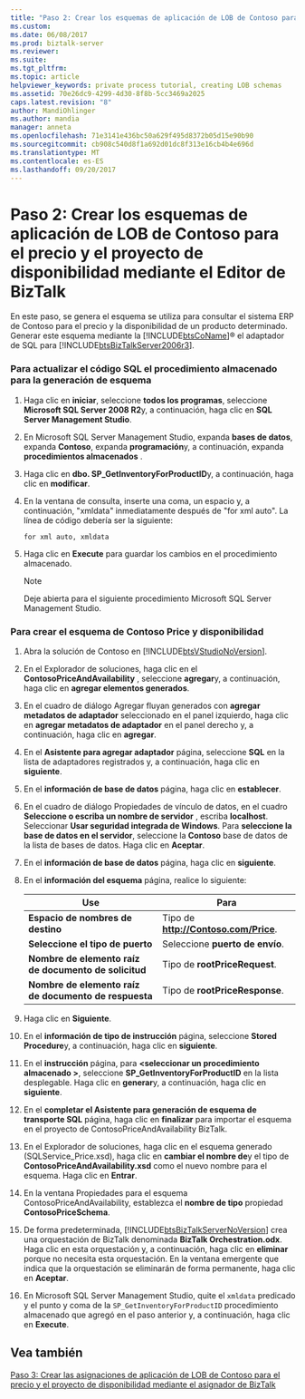 ```yaml
---
title: "Paso 2: Crear los esquemas de aplicación de LOB de Contoso para el precio y disponibilidad del proyecto mediante el Editor de BizTalk | Documentos de Microsoft"
ms.custom: 
ms.date: 06/08/2017
ms.prod: biztalk-server
ms.reviewer: 
ms.suite: 
ms.tgt_pltfrm: 
ms.topic: article
helpviewer_keywords: private process tutorial, creating LOB schemas
ms.assetid: 70e26dc9-4299-4d30-8f8b-5cc3469a2025
caps.latest.revision: "8"
author: MandiOhlinger
ms.author: mandia
manager: anneta
ms.openlocfilehash: 71e3141e436bc50a629f495d8372b05d15e90b90
ms.sourcegitcommit: cb908c540d8f1a692d01dc8f313e16cb4b4e696d
ms.translationtype: MT
ms.contentlocale: es-ES
ms.lasthandoff: 09/20/2017
---
```

# <a name="step-2-creating-the-contoso-lob-application-schemas-for-the-price-and-availability-project-using-biztalk-editor"></a>Paso 2: Crear los esquemas de aplicación de LOB de Contoso para el precio y el proyecto de disponibilidad mediante el Editor de BizTalk
En este paso, se genera el esquema se utiliza para consultar el sistema ERP de Contoso para el precio y la disponibilidad de un producto determinado. Generar este esquema mediante la [!INCLUDE[btsCoName](../../includes/btsconame-md.md)]® el adaptador de SQL para [!INCLUDE[btsBizTalkServer2006r3](../../includes/btsbiztalkserver2006r3-md.md)].  
  
### <a name="to-update-the-sql-stored-procedure-for-schema-generation"></a>Para actualizar el código SQL el procedimiento almacenado para la generación de esquema  
  
1.  Haga clic en **iniciar**, seleccione **todos los programas**, seleccione **Microsoft SQL Server 2008 R2**y, a continuación, haga clic en **SQL Server Management Studio**.  
  
2.  En Microsoft SQL Server Management Studio, expanda **bases de datos**, expanda **Contoso**, expanda **programación**y, a continuación, expanda **procedimientos almacenados** .  
  
3.  Haga clic en **dbo. SP_GetInventoryForProductID**y, a continuación, haga clic en **modificar**.  
  
4.  En la ventana de consulta, inserte una coma, un espacio y, a continuación, "xmldata" inmediatamente después de "for xml auto". La línea de código debería ser la siguiente:  
  
    ```  
    for xml auto, xmldata  
    ```  
  
5.  Haga clic en **Execute** para guardar los cambios en el procedimiento almacenado.  
  
    > [!NOTE]
    >  Deje abierta para el siguiente procedimiento Microsoft SQL Server Management Studio.  
  
### <a name="to-create-the-contoso-price-and-availability-schema"></a>Para crear el esquema de Contoso Price y disponibilidad  
  
1.  Abra la solución de Contoso en [!INCLUDE[btsVStudioNoVersion](../../includes/btsvstudionoversion-md.md)].  
  
2.  En el Explorador de soluciones, haga clic en el **ContosoPriceAndAvailability** , seleccione **agregar**y, a continuación, haga clic en **agregar elementos generados**.  
  
3.  En el cuadro de diálogo Agregar fluyan generados con **agregar metadatos de adaptador** seleccionado en el panel izquierdo, haga clic en **agregar metadatos de adaptador** en el panel derecho y, a continuación, haga clic en **agregar**.  
  
4.  En el **Asistente para agregar adaptador** página, seleccione **SQL** en la lista de adaptadores registrados y, a continuación, haga clic en **siguiente**.  
  
5.  En el **información de base de datos** página, haga clic en **establecer**.  
  
6.  En el cuadro de diálogo Propiedades de vínculo de datos, en el cuadro **Seleccione o escriba un nombre de servidor** , escriba **localhost**. Seleccionar **Usar seguridad integrada de Windows**. Para **seleccione la base de datos en el servidor**, seleccione la **Contoso** base de datos de la lista de bases de datos. Haga clic en **Aceptar**.  
  
7.  En el **información de base de datos** página, haga clic en **siguiente**.  
  
8.  En el **información del esquema** página, realice lo siguiente:  
  
    |Use|Para|  
    |--------------|----------------|  
    |**Espacio de nombres de destino**|Tipo de **http://Contoso.com/Price**.|  
    |**Seleccione el tipo de puerto**|Seleccione **puerto de envío**.|  
    |**Nombre de elemento raíz de documento de solicitud**|Tipo de **rootPriceRequest**.|  
    |**Nombre de elemento raíz de documento de respuesta**|Tipo de **rootPriceResponse**.|  
  
9. Haga clic en **Siguiente**.  
  
10. En el **información de tipo de instrucción** página, seleccione **Stored Procedure**y, a continuación, haga clic en **siguiente**.  
  
11. En el **instrucción** página, para  **\<seleccionar un procedimiento almacenado >**, seleccione **SP_GetInventoryForProductID** en la lista desplegable. Haga clic en **generar**y, a continuación, haga clic en **siguiente**.  
  
12. En el **completar el Asistente para generación de esquema de transporte SQL** página, haga clic en **finalizar** para importar el esquema en el proyecto de ContosoPriceAndAvailability BizTalk.  
  
13. En el Explorador de soluciones, haga clic en el esquema generado (SQLService_Price.xsd), haga clic en **cambiar el nombre de**y el tipo de **ContosoPriceAndAvailability.xsd** como el nuevo nombre para el esquema. Haga clic en **Entrar**.  
  
14. En la ventana Propiedades para el esquema ContosoPriceAndAvailability, establezca el **nombre de tipo** propiedad **ContosoPriceSchema**.  
  
15. De forma predeterminada, [!INCLUDE[btsBizTalkServerNoVersion](../../includes/btsbiztalkservernoversion-md.md)] crea una orquestación de BizTalk denominada **BizTalk Orchestration.odx**. Haga clic en esta orquestación y, a continuación, haga clic en **eliminar** porque no necesita esta orquestación. En la ventana emergente que indica que la orquestación se eliminarán de forma permanente, haga clic en **Aceptar**.  
  
16. En Microsoft SQL Server Management Studio, quite el `xmldata` predicado y el punto y coma de la `SP_GetInventoryForProductID` procedimiento almacenado que agregó en el paso anterior y, a continuación, haga clic en **Execute**.  
  
## <a name="see-also"></a>Vea también  
 [Paso 3: Crear las asignaciones de aplicación de LOB de Contoso para el precio y el proyecto de disponibilidad mediante el asignador de BizTalk](../../adapters-and-accelerators/accelerator-rosettanet/step-3-create-contoso-lob-application-map-for-price-and-availability-in-mapper.md)